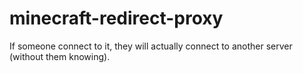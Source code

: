 # minecraft-redirect-proxy
If someone connect to it, they will actually connect to another server (without them knowing).
